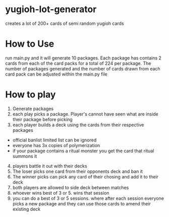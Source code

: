 # yugioh-lot-generator
creates a lot of 200+ cards of semi random yugioh cards

# How to Use
run main.py and it will generate 10 packages. Each package has contains 2 cards from each of the card packs for a total of 224 per package.
The number of packages generated and the number of cards drawn from each card pack can be adjusted within the main.py file

# How to play
1. Generate packages
2. each play picks a package. Player's cannot have seen what are inside their package before picking
3. each player builds a deck using the cards from their respective packages
  * official banlist limited list can be ignored
  * everyone has 3x copies of polymerization 
  * if your package contains a ritual monster you get the card that ritual summons it
4. players battle it out with their decks
5. The loser picks one card from their opponents deck and ban it
6. The winner picks can pick any card of their chosing and add it to their deck
7. both players are allowed to side deck between matches
8. whoever wins best of 3 or 5. wins that session
9. you can do a best of 3 or 5 sessions. where after each session everyone picks a new package and they can use those cards to amend their existing deck

